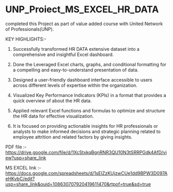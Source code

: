 # UNP_Proiect_MS_EXCEL_HR_DATA
completed this Project as part of value added course with United Network of Professionals(UNP).

KEY HIGHLIGHTS:-

1. Successfully transformed HR DATA extensive dataset into a comprehensive and insightful Excel dashboard.
 
2. Done the Leveraged Excel charts, graphs, and conditional formatting for a compelling and easy-to-understand presentation of data.
  
3. Designed a user-friendly dashboard interface accessible to users across different levels of expertise within the organization.

4. Visualized Key Performance Indicators (KPls) in a format that provides a quick overview of about the HR data.
 
5. Applied relevant Excel functions and formulas to optimize and structure the HR data for effective visualization.
   
6. It is focused on providing actionable insights for HR professionals or analysts to make informed decisions and strategic planning related to employee attrition and related factors by giving insights.

PDF file :-https://drive.google.com/file/d/1XcStxkqBgnRNR3QU10N3tSRRPGdk4AfD/view?usp=share_link

MS EXCEL link :-https://docs.google.com/spreadsheets/d/1sEIZzKUjzwCUe1dd9BPW3D097AeHKvbC/edit?usp=share_link&ouid=108630707920419611470&rtpof=true&sd=true
